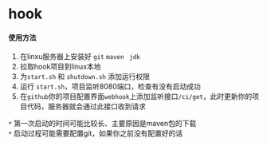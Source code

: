 # hook

#### 使用方法
1. 在linxu服务器上安装好 ```git``` ```maven ``` ```jdk```
2. 拉取hook项目到linux本地
3. 为```start.sh``` 和 ```shutdown.sh``` 添加运行权限
4. 运行 ```start.sh```，项目监听8080端口，检查有没有启动成功
5. 在```github```你的项目配置界面```webhook```上添加监听接口```/ci/get```，此时更新你的项目代码，服务器就会通过此接口收到请求

```*``` 第一次启动的时间可能比较长、主要原因是maven包的下载<br/>
```*``` 启动过程可能需要配置git，如果你之前没有配置好的话